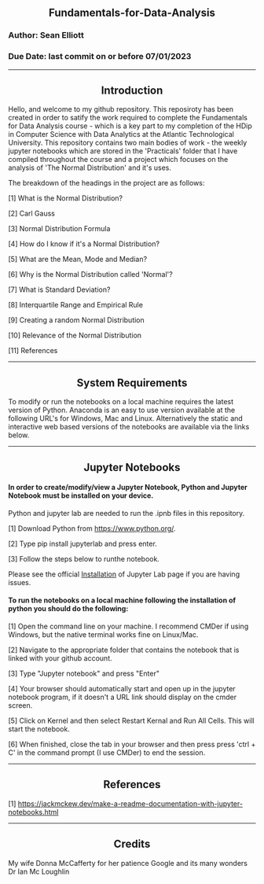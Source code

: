## <div align="center">Fundamentals-for-Data-Analysis</div>
### Author: Sean Elliott
### Due Date: last commit on or before 07/01/2023
----

## <div align="center">Introduction</div>

Hello, and welcome to my github repository. This reposiroty has been created in order to satify the work required to complete the Fundamentals for Data Analysis course - which is a key part to my completion of the HDip in Computer Science with Data Analytics at the Atlantic Technological University. This repository contains two main bodies of work - the weekly jupyter notebooks which are stored in the 'Practicals' folder that I have compiled throughout the course and a project which focuses on the analysis of 'The Normal Distribution' and it's uses.

The breakdown of the headings in the project are as follows:

[1] What is the Normal Distribution?

[2] Carl Gauss 

[3] Normal Distribution Formula 

[4] How do I know if it's a Normal Distribution?

[5] What are the Mean, Mode and Median?

[6] Why is the Normal Distribution called 'Normal'?

[7] What is Standard Deviation?

[8] Interquartile Range and Empirical Rule

[9] Creating a random Normal Distribution

[10] Relevance of the Normal Distribution

[11] References

----

## <div align="center">System Requirements</div>

To modify or run the notebooks on a local machine requires the latest version of Python. Anaconda is an easy to use version available at the following URL's for Windows, Mac and Linux. Alternatively the static and interactive web based versions of the notebooks are available via the links below.

----

## <div align="center">Jupyter Notebooks </div>

#### In order to create/modify/view a Jupyter Notebook, Python and Jupyter Notebook must be installed on your device.

Python and jupyter lab are needed to run the .ipnb files in this repository.

[1] Download Python from https://www.python.org/.

[2] Type pip install jupyterlab and press enter.

[3] Follow the steps below to runthe notebook.

Please see the official [Installation](https://jupyterlab.readthedocs.io/en/stable/getting_started/installation.html) of Jupyter Lab page if you are having issues.

#### To run the notebooks on a local machine following the installation of python you should do the following:

[1] Open the command line on your machine. I recommend CMDer if using Windows, but the native terminal works fine on Linux/Mac.

[2] Navigate to the appropriate folder that contains the notebook that is linked with your github account.

[3] Type "Jupyter notebook" and press "Enter"

[4] Your browser should automatically start and open up in the jupyter notebook program, if it doesn't a URL link should display on the cmder screen. 

[5] Click on Kernel and then select Restart Kernal and Run All Cells. This will start the notebook.

[6] When finished, close the tab in your browser and then press press 'ctrl + C' in the command prompt (I use CMDer) to end the session.

----

## <div align="center">References</div>

[1] https://jackmckew.dev/make-a-readme-documentation-with-jupyter-notebooks.html

----

## <div align="center">Credits</div>

My wife Donna McCafferty for her patience
Google and its many wonders
Dr Ian Mc Loughlin